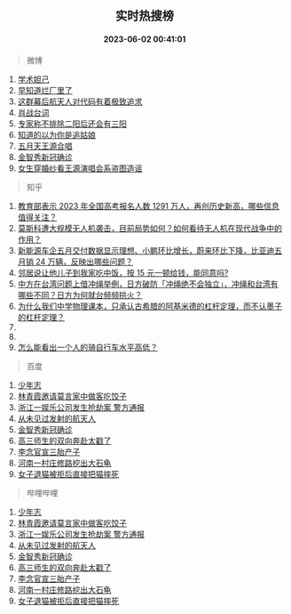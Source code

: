 <div align="center"><h2>实时热搜榜</h2><h4>2023-06-02 00:41:01</h4></div>

> 微博  

1. [学术妲己](https://s.weibo.com/weibo?q=%E5%AD%A6%E6%9C%AF%E5%A6%B2%E5%B7%B1&t=31&band_rank=1&Refer=top)<br />
2. [早知道烂厂里了](https://s.weibo.com/weibo?q=%E6%97%A9%E7%9F%A5%E9%81%93%E7%83%82%E5%8E%82%E9%87%8C%E4%BA%86&t=31&band_rank=2&Refer=top)<br />
3. [这群幕后航天人对代码有着极致追求](https://s.weibo.com/weibo?q=%23%E8%BF%99%E7%BE%A4%E5%B9%95%E5%90%8E%E8%88%AA%E5%A4%A9%E4%BA%BA%E5%AF%B9%E4%BB%A3%E7%A0%81%E6%9C%89%E7%9D%80%E6%9E%81%E8%87%B4%E8%BF%BD%E6%B1%82%23&t=31&band_rank=3&Refer=top)<br />
4. [肖战台词](https://s.weibo.com/weibo?q=%E8%82%96%E6%88%98%E5%8F%B0%E8%AF%8D&t=31&band_rank=4&Refer=top)<br />
5. [专家称不排除二阳后还会有三阳](https://s.weibo.com/weibo?q=%23%E4%B8%93%E5%AE%B6%E7%A7%B0%E4%B8%8D%E6%8E%92%E9%99%A4%E4%BA%8C%E9%98%B3%E5%90%8E%E8%BF%98%E4%BC%9A%E6%9C%89%E4%B8%89%E9%98%B3%23&t=31&band_rank=5&Refer=top)<br />
6. [知道的以为你是追姑娘](https://s.weibo.com/weibo?q=%E7%9F%A5%E9%81%93%E7%9A%84%E4%BB%A5%E4%B8%BA%E4%BD%A0%E6%98%AF%E8%BF%BD%E5%A7%91%E5%A8%98&t=31&band_rank=6&Refer=top)<br />
7. [五月天王源合唱](https://s.weibo.com/weibo?q=%23%E4%BA%94%E6%9C%88%E5%A4%A9%E7%8E%8B%E6%BA%90%E5%90%88%E5%94%B1%23&t=31&band_rank=7&Refer=top)<br />
8. [金智秀新冠确诊](https://s.weibo.com/weibo?q=%23%E9%87%91%E6%99%BA%E7%A7%80%E6%96%B0%E5%86%A0%E7%A1%AE%E8%AF%8A%23&t=31&band_rank=8&Refer=top)<br />
9. [女生穿婚纱看王源演唱会系盗图造谣](https://s.weibo.com/weibo?q=%23%E5%A5%B3%E7%94%9F%E7%A9%BF%E5%A9%9A%E7%BA%B1%E7%9C%8B%E7%8E%8B%E6%BA%90%E6%BC%94%E5%94%B1%E4%BC%9A%E7%B3%BB%E7%9B%97%E5%9B%BE%E9%80%A0%E8%B0%A3%23&t=31&band_rank=9&Refer=top)<br />

> 知乎  

1. [教育部表示 2023 年全国高考报名人数 1291 万人，再创历史新高，哪些信息值得关注？](https://www.zhihu.com/question/604181829)<br />
2. [莫斯科遭大规模无人机袭击，目前局势如何？如何看待无人机在现代战争中的作用？](https://www.zhihu.com/question/604170757)<br />
3. [新能源车企五月交付数据显示理想、小鹏环比增长，蔚来环比下降，比亚迪五月销 24 万辆，反映出哪些问题？](https://www.zhihu.com/question/604271324)<br />
4. [邻居说让他儿子到我家吃中饭，按 15 元一顿给钱，能同意吗?](https://www.zhihu.com/question/603469319)<br />
5. [中方在台湾问题上借冲绳举例，日方破防「冲绳绝不会独立」，冲绳和台湾有哪些不同？日方为何就台频频拱火？](https://www.zhihu.com/question/604246792)<br />
6. [为什么我们中学物理课本，只承认古希腊的阿基米德的杠杆定理，而不认墨子的杠杆定理？](https://www.zhihu.com/question/603979051)<br />
7. []()<br />
8. []()<br />
9. [怎么能看出一个人的骑自行车水平高低？](https://www.zhihu.com/question/602865498)<br />

> 百度  

1. [少年志](https://www.baidu.com/s?wd=%E5%B0%91%E5%B9%B4%E5%BF%97&sa=fyb_news&rsv_dl=fyb_news)<br />
2. [林青霞邀请莫言家中做客吃饺子](https://www.baidu.com/s?wd=%E6%9E%97%E9%9D%92%E9%9C%9E%E9%82%80%E8%AF%B7%E8%8E%AB%E8%A8%80%E5%AE%B6%E4%B8%AD%E5%81%9A%E5%AE%A2%E5%90%83%E9%A5%BA%E5%AD%90&sa=fyb_news&rsv_dl=fyb_news)<br />
3. [浙江一娱乐公司发生抢劫案 警方通报](https://www.baidu.com/s?wd=%E6%B5%99%E6%B1%9F%E4%B8%80%E5%A8%B1%E4%B9%90%E5%85%AC%E5%8F%B8%E5%8F%91%E7%94%9F%E6%8A%A2%E5%8A%AB%E6%A1%88+%E8%AD%A6%E6%96%B9%E9%80%9A%E6%8A%A5&sa=fyb_news&rsv_dl=fyb_news)<br />
4. [从未见过发射的航天人](https://www.baidu.com/s?wd=%E4%BB%8E%E6%9C%AA%E8%A7%81%E8%BF%87%E5%8F%91%E5%B0%84%E7%9A%84%E8%88%AA%E5%A4%A9%E4%BA%BA&sa=fyb_news&rsv_dl=fyb_news)<br />
5. [金智秀新冠确诊](https://www.baidu.com/s?wd=%E9%87%91%E6%99%BA%E7%A7%80%E6%96%B0%E5%86%A0%E7%A1%AE%E8%AF%8A&sa=fyb_news&rsv_dl=fyb_news)<br />
6. [高三师生的双向奔赴太戳了](https://www.baidu.com/s?wd=%E9%AB%98%E4%B8%89%E5%B8%88%E7%94%9F%E7%9A%84%E5%8F%8C%E5%90%91%E5%A5%94%E8%B5%B4%E5%A4%AA%E6%88%B3%E4%BA%86&sa=fyb_news&rsv_dl=fyb_news)<br />
7. [李念官宣三胎产子](https://www.baidu.com/s?wd=%E6%9D%8E%E5%BF%B5%E5%AE%98%E5%AE%A3%E4%B8%89%E8%83%8E%E4%BA%A7%E5%AD%90&sa=fyb_news&rsv_dl=fyb_news)<br />
8. [河南一村庄修路挖出大石龟](https://www.baidu.com/s?wd=%E6%B2%B3%E5%8D%97%E4%B8%80%E6%9D%91%E5%BA%84%E4%BF%AE%E8%B7%AF%E6%8C%96%E5%87%BA%E5%A4%A7%E7%9F%B3%E9%BE%9F&sa=fyb_news&rsv_dl=fyb_news)<br />
9. [女子退猫被拒后直接把猫摔死](https://www.baidu.com/s?wd=%E5%A5%B3%E5%AD%90%E9%80%80%E7%8C%AB%E8%A2%AB%E6%8B%92%E5%90%8E%E7%9B%B4%E6%8E%A5%E6%8A%8A%E7%8C%AB%E6%91%94%E6%AD%BB&sa=fyb_news&rsv_dl=fyb_news)<br />

> 哔哩哔哩  

1. [少年志](https://www.baidu.com/s?wd=%E5%B0%91%E5%B9%B4%E5%BF%97&sa=fyb_news&rsv_dl=fyb_news)<br />
2. [林青霞邀请莫言家中做客吃饺子](https://www.baidu.com/s?wd=%E6%9E%97%E9%9D%92%E9%9C%9E%E9%82%80%E8%AF%B7%E8%8E%AB%E8%A8%80%E5%AE%B6%E4%B8%AD%E5%81%9A%E5%AE%A2%E5%90%83%E9%A5%BA%E5%AD%90&sa=fyb_news&rsv_dl=fyb_news)<br />
3. [浙江一娱乐公司发生抢劫案 警方通报](https://www.baidu.com/s?wd=%E6%B5%99%E6%B1%9F%E4%B8%80%E5%A8%B1%E4%B9%90%E5%85%AC%E5%8F%B8%E5%8F%91%E7%94%9F%E6%8A%A2%E5%8A%AB%E6%A1%88+%E8%AD%A6%E6%96%B9%E9%80%9A%E6%8A%A5&sa=fyb_news&rsv_dl=fyb_news)<br />
4. [从未见过发射的航天人](https://www.baidu.com/s?wd=%E4%BB%8E%E6%9C%AA%E8%A7%81%E8%BF%87%E5%8F%91%E5%B0%84%E7%9A%84%E8%88%AA%E5%A4%A9%E4%BA%BA&sa=fyb_news&rsv_dl=fyb_news)<br />
5. [金智秀新冠确诊](https://www.baidu.com/s?wd=%E9%87%91%E6%99%BA%E7%A7%80%E6%96%B0%E5%86%A0%E7%A1%AE%E8%AF%8A&sa=fyb_news&rsv_dl=fyb_news)<br />
6. [高三师生的双向奔赴太戳了](https://www.baidu.com/s?wd=%E9%AB%98%E4%B8%89%E5%B8%88%E7%94%9F%E7%9A%84%E5%8F%8C%E5%90%91%E5%A5%94%E8%B5%B4%E5%A4%AA%E6%88%B3%E4%BA%86&sa=fyb_news&rsv_dl=fyb_news)<br />
7. [李念官宣三胎产子](https://www.baidu.com/s?wd=%E6%9D%8E%E5%BF%B5%E5%AE%98%E5%AE%A3%E4%B8%89%E8%83%8E%E4%BA%A7%E5%AD%90&sa=fyb_news&rsv_dl=fyb_news)<br />
8. [河南一村庄修路挖出大石龟](https://www.baidu.com/s?wd=%E6%B2%B3%E5%8D%97%E4%B8%80%E6%9D%91%E5%BA%84%E4%BF%AE%E8%B7%AF%E6%8C%96%E5%87%BA%E5%A4%A7%E7%9F%B3%E9%BE%9F&sa=fyb_news&rsv_dl=fyb_news)<br />
9. [女子退猫被拒后直接把猫摔死](https://www.baidu.com/s?wd=%E5%A5%B3%E5%AD%90%E9%80%80%E7%8C%AB%E8%A2%AB%E6%8B%92%E5%90%8E%E7%9B%B4%E6%8E%A5%E6%8A%8A%E7%8C%AB%E6%91%94%E6%AD%BB&sa=fyb_news&rsv_dl=fyb_news)<br />
